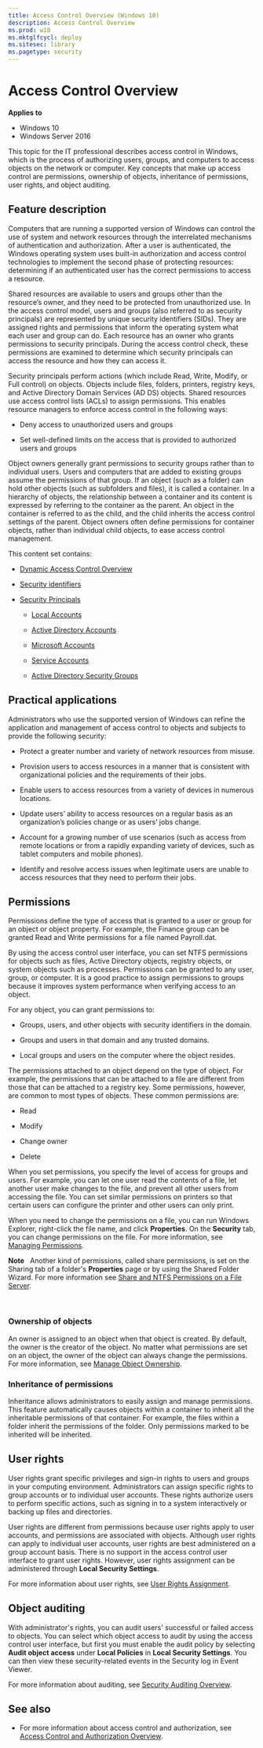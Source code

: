 ```yaml
---
title: Access Control Overview (Windows 10)
description: Access Control Overview
ms.prod: w10
ms.mktglfcycl: deploy
ms.sitesec: library
ms.pagetype: security
---
```


# Access Control Overview

**Applies to**
-   Windows 10
-   Windows Server 2016

This topic for the IT professional describes access control in Windows, which is the process of authorizing users, groups, and computers to access objects on the network or computer. Key concepts that make up access control are permissions, ownership of objects, inheritance of permissions, user rights, and object auditing.

## <a href="" id="bkmk-over"></a>Feature description


Computers that are running a supported version of Windows can control the use of system and network resources through the interrelated mechanisms of authentication and authorization. After a user is authenticated, the Windows operating system uses built-in authorization and access control technologies to implement the second phase of protecting resources: determining if an authenticated user has the correct permissions to access a resource.

Shared resources are available to users and groups other than the resource’s owner, and they need to be protected from unauthorized use. In the access control model, users and groups (also referred to as security principals) are represented by unique security identifiers (SIDs). They are assigned rights and permissions that inform the operating system what each user and group can do. Each resource has an owner who grants permissions to security principals. During the access control check, these permissions are examined to determine which security principals can access the resource and how they can access it.

Security principals perform actions (which include Read, Write, Modify, or Full control) on objects. Objects include files, folders, printers, registry keys, and Active Directory Domain Services (AD DS) objects. Shared resources use access control lists (ACLs) to assign permissions. This enables resource managers to enforce access control in the following ways:

-   Deny access to unauthorized users and groups

-   Set well-defined limits on the access that is provided to authorized users and groups

Object owners generally grant permissions to security groups rather than to individual users. Users and computers that are added to existing groups assume the permissions of that group. If an object (such as a folder) can hold other objects (such as subfolders and files), it is called a container. In a hierarchy of objects, the relationship between a container and its content is expressed by referring to the container as the parent. An object in the container is referred to as the child, and the child inherits the access control settings of the parent. Object owners often define permissions for container objects, rather than individual child objects, to ease access control management.

This content set contains:

-   [Dynamic Access Control Overview](dynamic-access-control.md)

-   [Security identifiers](security-identifiers.md)

-   [Security Principals](security-principals.md)

    -   [Local Accounts](local-accounts.md)

    -   [Active Directory Accounts](active-directory-accounts.md)

    -   [Microsoft Accounts](microsoft-accounts.md)

    -   [Service Accounts](service-accounts.md)

    -   [Active Directory Security Groups](active-directory-security-groups.md)

## <a href="" id="bkmk-app"></a>Practical applications


Administrators who use the supported version of Windows can refine the application and management of access control to objects and subjects to provide the following security:

-   Protect a greater number and variety of network resources from misuse.

-   Provision users to access resources in a manner that is consistent with organizational policies and the requirements of their jobs.

-   Enable users to access resources from a variety of devices in numerous locations.

-   Update users’ ability to access resources on a regular basis as an organization’s policies change or as users’ jobs change.

-   Account for a growing number of use scenarios (such as access from remote locations or from a rapidly expanding variety of devices, such as tablet computers and mobile phones).

-   Identify and resolve access issues when legitimate users are unable to access resources that they need to perform their jobs.

## Permissions


Permissions define the type of access that is granted to a user or group for an object or object property. For example, the Finance group can be granted Read and Write permissions for a file named Payroll.dat.

By using the access control user interface, you can set NTFS permissions for objects such as files, Active Directory objects, registry objects, or system objects such as processes. Permissions can be granted to any user, group, or computer. It is a good practice to assign permissions to groups because it improves system performance when verifying access to an object.

For any object, you can grant permissions to:

-   Groups, users, and other objects with security identifiers in the domain.

-   Groups and users in that domain and any trusted domains.

-   Local groups and users on the computer where the object resides.

The permissions attached to an object depend on the type of object. For example, the permissions that can be attached to a file are different from those that can be attached to a registry key. Some permissions, however, are common to most types of objects. These common permissions are:

-   Read

-   Modify

-   Change owner

-   Delete

When you set permissions, you specify the level of access for groups and users. For example, you can let one user read the contents of a file, let another user make changes to the file, and prevent all other users from accessing the file. You can set similar permissions on printers so that certain users can configure the printer and other users can only print.

When you need to change the permissions on a file, you can run Windows Explorer, right-click the file name, and click **Properties**. On the **Security** tab, you can change permissions on the file. For more information, see [Managing Permissions](http://technet.microsoft.com/library/cc770962.aspx).

**Note**  
Another kind of permissions, called share permissions, is set on the Sharing tab of a folder's **Properties** page or by using the Shared Folder Wizard. For more information see [Share and NTFS Permissions on a File Server](http://technet.microsoft.com/library/cc754178.aspx).

 

### Ownership of objects

An owner is assigned to an object when that object is created. By default, the owner is the creator of the object. No matter what permissions are set on an object, the owner of the object can always change the permissions. For more information, see [Manage Object Ownership](http://technet.microsoft.com/library/cc732983.aspx).

### Inheritance of permissions

Inheritance allows administrators to easily assign and manage permissions. This feature automatically causes objects within a container to inherit all the inheritable permissions of that container. For example, the files within a folder inherit the permissions of the folder. Only permissions marked to be inherited will be inherited.

## User rights


User rights grant specific privileges and sign-in rights to users and groups in your computing environment. Administrators can assign specific rights to group accounts or to individual user accounts. These rights authorize users to perform specific actions, such as signing in to a system interactively or backing up files and directories.

User rights are different from permissions because user rights apply to user accounts, and permissions are associated with objects. Although user rights can apply to individual user accounts, user rights are best administered on a group account basis. There is no support in the access control user interface to grant user rights. However, user rights assignment can be administered through **Local Security Settings**.

For more information about user rights, see [User Rights Assignment](/windows/device-security/security-policy-settings/user-rights-assignment).

## Object auditing


With administrator's rights, you can audit users' successful or failed access to objects. You can select which object access to audit by using the access control user interface, but first you must enable the audit policy by selecting **Audit object access** under **Local Policies** in **Local Security Settings**. You can then view these security-related events in the Security log in Event Viewer.

For more information about auditing, see [Security Auditing Overview](/windows/device-security/auditing/security-auditing-overview).

## See also

-   For more information about access control and authorization, see [Access Control and Authorization Overview](https://technet.microsoft.com/en-us/library/jj134043(v=ws.11).aspx).


 

 




